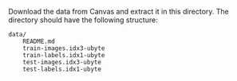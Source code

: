Download the data from Canvas and extract it in this directory. The directory should have the following structure:

```
data/
    README.md
    train-images.idx3-ubyte
    train-labels.idx1-ubyte
    test-images.idx3-ubyte
    test-labels.idx1-ubyte
```